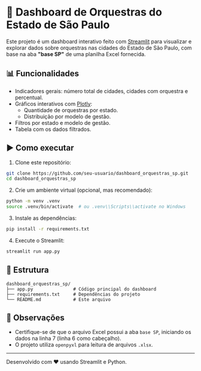 # 🎼 Dashboard de Orquestras do Estado de São Paulo

Este projeto é um dashboard interativo feito com [Streamlit](https://streamlit.io/) para visualizar e explorar dados sobre orquestras nas cidades do Estado de São Paulo, com base na aba **"base SP"** de uma planilha Excel fornecida.

## 📊 Funcionalidades

- Indicadores gerais: número total de cidades, cidades com orquestra e percentual.
- Gráficos interativos com [Plotly](https://plotly.com/python/):
  - Quantidade de orquestras por estado.
  - Distribuição por modelo de gestão.
- Filtros por estado e modelo de gestão.
- Tabela com os dados filtrados.

## ▶️ Como executar

1. Clone este repositório:
```bash
git clone https://github.com/seu-usuario/dashboard_orquestras_sp.git
cd dashboard_orquestras_sp
````
2. Crie um ambiente virtual (opcional, mas recomendado):
```bash
python -m venv .venv
source .venv/bin/activate  # ou .venv\\Scripts\\activate no Windows
```

3. Instale as dependências:
```bash
pip install -r requirements.txt
```

4. Execute o Streamlit:
```bash
streamlit run app.py
```

## 📂 Estrutura

```
dashboard_orquestras_sp/
├── app.py               # Código principal do dashboard
├── requirements.txt     # Dependências do projeto
└── README.md            # Este arquivo
```

## 📎 Observações

- Certifique-se de que o arquivo Excel possui a aba `base SP`, iniciando os dados na linha 7 (linha 6 como cabeçalho).
- O projeto utiliza `openpyxl` para leitura de arquivos `.xlsx`.

---

Desenvolvido com ❤️ usando Streamlit e Python.
